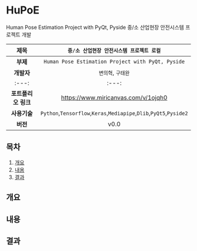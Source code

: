 # HuPoE
Human Pose Estimation Project with PyQt, Pyside
중/소 산업현장 안전시스템 프로젝트 개발


| **제목**   |`중/소 산업현장 안전시스템 프로젝트 로컬`|
| :---: | :---: | 
| **부제**   |`Human Pose Estimation Project with PyQt, Pyside`|
| **개발자**   |`변의혁`, `구태완`|
| :---: | :---: | 
| **포트폴리오 링크** | https://www.miricanvas.com/v/1ojqh0 |
| **사용기술** | `Python`,`Tensorflow`,`Keras`,`Mediapipe`,`Dlib`,`PyQt5`,`Pyside2` |
| **버전** | v0.0 |

## 목차
1. [개요](#개요)
2. [내용](#내용)
3. [결과](#결과)



## 개요
## 내용
## 결과
